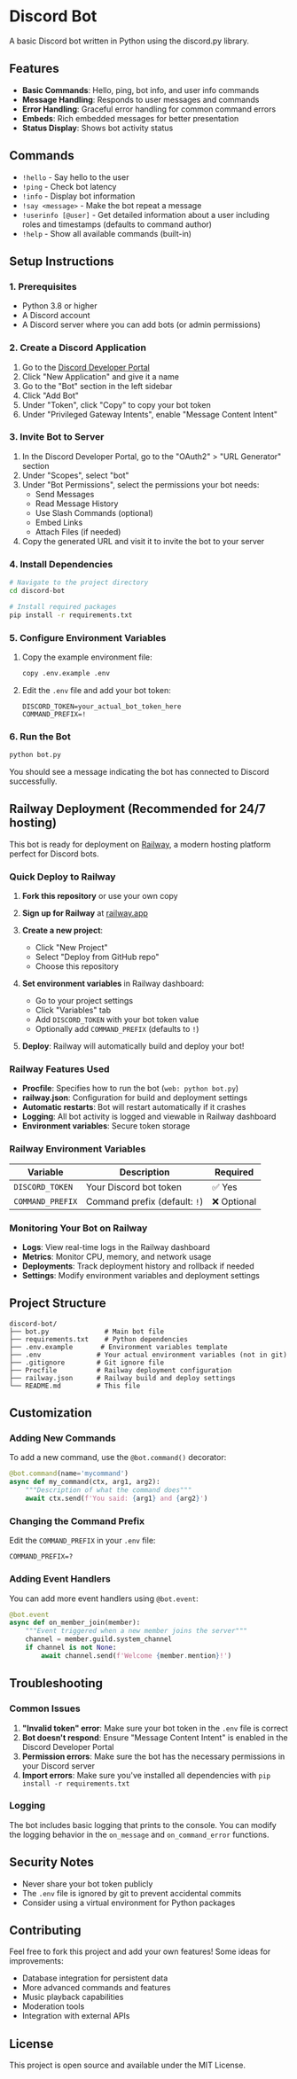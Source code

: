# Discord Bot

A basic Discord bot written in Python using the discord.py library.

## Features

- **Basic Commands**: Hello, ping, bot info, and user info commands
- **Message Handling**: Responds to user messages and commands
- **Error Handling**: Graceful error handling for common command errors
- **Embeds**: Rich embedded messages for better presentation
- **Status Display**: Shows bot activity status

## Commands

- `!hello` - Say hello to the user
- `!ping` - Check bot latency
- `!info` - Display bot information
- `!say <message>` - Make the bot repeat a message
- `!userinfo [@user]` - Get detailed information about a user including roles and timestamps (defaults to command author)
- `!help` - Show all available commands (built-in)

## Setup Instructions

### 1. Prerequisites

- Python 3.8 or higher
- A Discord account
- A Discord server where you can add bots (or admin permissions)

### 2. Create a Discord Application

1. Go to the [Discord Developer Portal](https://discord.com/developers/applications)
2. Click "New Application" and give it a name
3. Go to the "Bot" section in the left sidebar
4. Click "Add Bot"
5. Under "Token", click "Copy" to copy your bot token
6. Under "Privileged Gateway Intents", enable "Message Content Intent"

### 3. Invite Bot to Server

1. In the Discord Developer Portal, go to the "OAuth2" > "URL Generator" section
2. Under "Scopes", select "bot"
3. Under "Bot Permissions", select the permissions your bot needs:
   - Send Messages
   - Read Message History
   - Use Slash Commands (optional)
   - Embed Links
   - Attach Files (if needed)
4. Copy the generated URL and visit it to invite the bot to your server

### 4. Install Dependencies

```bash
# Navigate to the project directory
cd discord-bot

# Install required packages
pip install -r requirements.txt
```

### 5. Configure Environment Variables

1. Copy the example environment file:
   ```bash
   copy .env.example .env
   ```

2. Edit the `.env` file and add your bot token:
   ```
   DISCORD_TOKEN=your_actual_bot_token_here
   COMMAND_PREFIX=!
   ```

### 6. Run the Bot

```bash
python bot.py
```

You should see a message indicating the bot has connected to Discord successfully.

## Railway Deployment (Recommended for 24/7 hosting)

This bot is ready for deployment on [Railway](https://railway.app), a modern hosting platform perfect for Discord bots.

### Quick Deploy to Railway

1. **Fork this repository** or use your own copy

2. **Sign up for Railway** at [railway.app](https://railway.app)

3. **Create a new project**:
   - Click "New Project"
   - Select "Deploy from GitHub repo"
   - Choose this repository

4. **Set environment variables** in Railway dashboard:
   - Go to your project settings
   - Click "Variables" tab
   - Add `DISCORD_TOKEN` with your bot token value
   - Optionally add `COMMAND_PREFIX` (defaults to `!`)

5. **Deploy**: Railway will automatically build and deploy your bot!

### Railway Features Used

- **Procfile**: Specifies how to run the bot (`web: python bot.py`)
- **railway.json**: Configuration for build and deployment settings
- **Automatic restarts**: Bot will restart automatically if it crashes
- **Logging**: All bot activity is logged and viewable in Railway dashboard
- **Environment variables**: Secure token storage

### Railway Environment Variables

| Variable | Description | Required |
|----------|-------------|-----------|
| `DISCORD_TOKEN` | Your Discord bot token | ✅ Yes |
| `COMMAND_PREFIX` | Command prefix (default: `!`) | ❌ Optional |

### Monitoring Your Bot on Railway

- **Logs**: View real-time logs in the Railway dashboard
- **Metrics**: Monitor CPU, memory, and network usage
- **Deployments**: Track deployment history and rollback if needed
- **Settings**: Modify environment variables and deployment settings

## Project Structure

```
discord-bot/
├── bot.py              # Main bot file
├── requirements.txt    # Python dependencies
├── .env.example       # Environment variables template
├── .env              # Your actual environment variables (not in git)
├── .gitignore        # Git ignore file
├── Procfile          # Railway deployment configuration
├── railway.json      # Railway build and deploy settings
└── README.md         # This file
```

## Customization

### Adding New Commands

To add a new command, use the `@bot.command()` decorator:

```python
@bot.command(name='mycommand')
async def my_command(ctx, arg1, arg2):
    """Description of what the command does"""
    await ctx.send(f'You said: {arg1} and {arg2}')
```

### Changing the Command Prefix

Edit the `COMMAND_PREFIX` in your `.env` file:

```
COMMAND_PREFIX=?
```

### Adding Event Handlers

You can add more event handlers using `@bot.event`:

```python
@bot.event
async def on_member_join(member):
    """Event triggered when a new member joins the server"""
    channel = member.guild.system_channel
    if channel is not None:
        await channel.send(f'Welcome {member.mention}!')
```

## Troubleshooting

### Common Issues

1. **"Invalid token" error**: Make sure your bot token in the `.env` file is correct
2. **Bot doesn't respond**: Ensure "Message Content Intent" is enabled in the Discord Developer Portal
3. **Permission errors**: Make sure the bot has the necessary permissions in your Discord server
4. **Import errors**: Make sure you've installed all dependencies with `pip install -r requirements.txt`

### Logging

The bot includes basic logging that prints to the console. You can modify the logging behavior in the `on_message` and `on_command_error` functions.

## Security Notes

- Never share your bot token publicly
- The `.env` file is ignored by git to prevent accidental commits
- Consider using a virtual environment for Python packages

## Contributing

Feel free to fork this project and add your own features! Some ideas for improvements:

- Database integration for persistent data
- More advanced commands and features
- Music playback capabilities
- Moderation tools
- Integration with external APIs

## License

This project is open source and available under the MIT License.